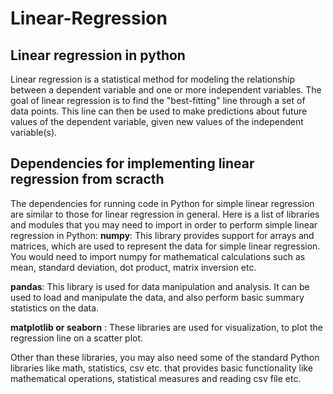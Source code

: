 # Linear-Regression

## Linear regression in python
Linear regression is a statistical method for modeling the relationship between a dependent variable and one or more independent variables. The goal of linear regression is to find the "best-fitting" line through a set of data points. This line can then be used to make predictions about future values of the dependent variable, given new values of the independent variable(s). 
## Dependencies for implementing linear regression from scracth
The dependencies for running code in Python for simple linear regression are similar to those for linear regression in general. Here is a list of libraries and modules that you may need to import in order to perform simple linear regression in Python:
**numpy**: This library provides support for arrays and matrices, which are used to represent the data for simple linear regression. You would need to import numpy for mathematical calculations such as mean, standard deviation, dot product, matrix inversion etc.

**pandas**: This library is used for data manipulation and analysis. It can be used to load and manipulate the data, and also perform basic summary statistics on the data.

**matplotlib or seaborn** : These libraries are used for visualization, to plot the regression line on a scatter plot.

Other than these libraries, you may also need some of the standard Python libraries like math, statistics, csv etc. that provides basic functionality like mathematical operations, statistical measures and reading csv file etc.
